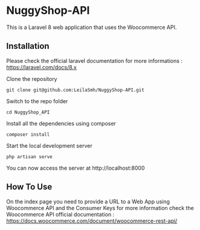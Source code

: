 # NuggyShop-API
This is a Laravel 8 web application that uses the Woocommerce API.
 

## Installation

Please check the official laravel documentation for more informations : https://laravel.com/docs/8.x

Clone the repository

    git clone git@github.com:LeilaSmh/NuggyShop-API.git

Switch to the repo folder

    cd NuggyShop_API

Install all the dependencies using composer

    composer install

Start the local development server

    php artisan serve

You can now access the server at http://localhost:8000

## How To Use
On the index page you need to provide a URL to a Web App using Woocommerce API and the Consumer Keys
for more information check the Woocommerce API official documentation : https://docs.woocommerce.com/document/woocommerce-rest-api/
